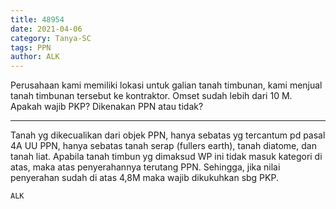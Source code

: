 ```yaml
---
title: 48954
date: 2021-04-06
category: Tanya-SC
tags: PPN
author: ALK
---
```


Perusahaan kami memiliki lokasi untuk galian tanah timbunan, kami menjual tanah timbunan tersebut ke kontraktor. Omset sudah lebih dari 10 M. Apakah wajib PKP? Dikenakan PPN atau tidak?

---

Tanah yg dikecualikan dari objek PPN, hanya sebatas yg tercantum pd pasal 4A UU PPN, hanya sebatas tanah serap (fullers earth), tanah diatome, dan tanah liat. Apabila tanah timbun yg dimaksud WP ini tidak masuk kategori di atas, maka atas penyerahannya terutang PPN. Sehingga, jika nilai penyerahan sudah di atas 4,8M maka wajib dikukuhkan sbg PKP.

`ALK`
